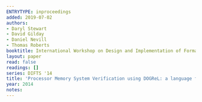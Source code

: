 ```yaml
---
ENTRYTYPE: inproceedings
added: 2019-07-02
authors:
- Daryl Stewart
- David Gilday
- Daniel Nevill
- Thomas Roberts
booktitle: International Workshop on Design and Implementation of Formal Tools and Systems
layout: paper
read: false
readings: []
series: DIFTS '14
title: 'Processor Memory System Verification using DOGReL: a language for specifying End-to-End properties'
year: 2014
notes:
---
```

